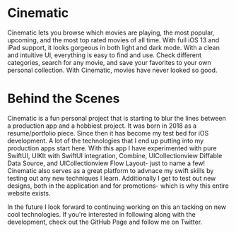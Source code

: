 # Cinematic

Cinematic lets you browse which movies are playing, the most popular, upcoming, and the most top rated movies of all time. With full iOS 13 and iPad support, it looks gorgeous in both light and dark mode. With a clean and intuitive UI, everything is easy to find and use. Check different categories, search for any movie, and save your favorites to your own personal collection. With Cinematic, movies have never looked so good.

# Behind the Scenes

Cinematic is a fun personal project that is starting to blur the lines between a production app and a hobbiest project. It was born in 2018 as a resume/portfolio piece. Since then it has become my test bed for iOS development. A lot of the technologies that I end up putting into my production apps start here. With this app I have experimented with pure SwiftUI, UIKIt with SwiftUI integration, Combine, UICollectionview Diffable Data Source, and UICollectionview Flow Layout- just to name a few! Cinematic also serves as a great platform to advnace my swift skills by testing out any new techniques I learn. Additionally I get to test out new designs, both in the application and for promotions- which is why this entire website exists.

In the future I look forward to continuing working on this an tacking on new cool technologies. If you're interested in following along with the development, check out the GitHub Page and follow me on Twitter.
